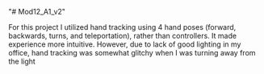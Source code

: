 "# Mod12_A1_v2" 

For this project I utilized hand tracking using 4 hand poses (forward, backwards, turns, and teleportation), rather than controllers. It made experience more intuitive.
However, due to lack of good lighting in my office, hand tracking was somewhat glitchy when I was turning away from the light 
